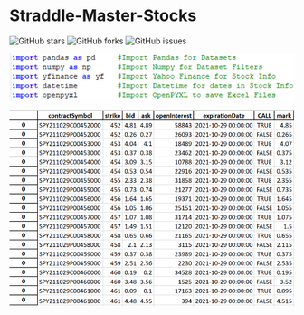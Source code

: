 # Straddle-Master-Stocks

![GitHub stars](https://img.shields.io/github/stars/Connor9994/Straddle-Master-Stocks?style=social) ![GitHub forks](https://img.shields.io/github/forks/Connor9994/Straddle-Master-Stocks?style=social) ![GitHub issues](https://img.shields.io/github/issues/Connor9994/Straddle-Master-Stocks) 

![2](https://github.com/Connor9994/Straddle-Master-Stocks/blob/main/Photos/2.png)

![1](https://github.com/Connor9994/Straddle-Master-Stocks/blob/main/Photos/1.png)
